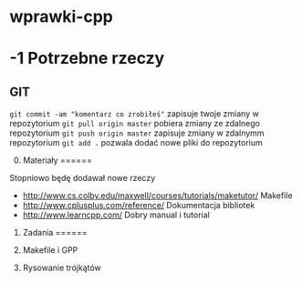 # wprawki-cpp

-1 Potrzebne rzeczy
======

GIT
------

```git commit -am "komentarz co zrobiłeś"``` zapisuje twoje zmiany w repozytorium
```git pull origin master``` pobiera zmiany ze zdalnego repozytorium
```git push origin master``` zapisuje zmiany w zdalnymm repozytorium
```git add .``` pozwala dodać nowe pliki do repozytorium

0. Materiały
====== 

Stopniowo będę dodawał nowe rzeczy

 - http://www.cs.colby.edu/maxwell/courses/tutorials/maketutor/ Makefile
 - http://www.cplusplus.com/reference/ Dokumentacja bibliotek
 - http://www.learncpp.com/ Dobry manual i tutorial

1. Zadania
======

 1. Makefile i GPP
 2. Rysowanie trójkątów
